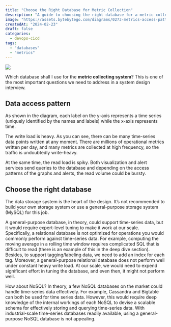 ```yaml
---
title: "Choose the Right Database for Metric Collection"
description: "A guide to choosing the right database for a metric collecting system."
image: "https://assets.bytebytego.com/diagrams/0273-metrics-access-pattern.jpg"
createdAt: "2024-02-23"
draft: false
categories:
  - devops-cicd
tags:
  - "databases"
  - "metrics"
---
```


![](https://assets.bytebytego.com/diagrams/0273-metrics-access-pattern.jpg)

Which database shall I use for the **metric collecting system**? This is one of the most important questions we need to address in a system design interview.

## Data access pattern

As shown in the diagram, each label on the y-axis represents a time series (uniquely identified by the names and labels) while the x-axis represents time.

The write load is heavy. As you can see, there can be many time-series data points written at any moment. There are millions of operational metrics written per day, and many metrics are collected at high frequency, so the traffic is undoubtedly write-heavy.

At the same time, the read load is spiky. Both visualization and alert services send queries to the database and depending on the access patterns of the graphs and alerts, the read volume could be bursty.

## Choose the right database

The data storage system is the heart of the design. It’s not recommended to build your own storage system or use a general-purpose storage system (MySQL) for this job.

A general-purpose database, in theory, could support time-series data, but it would require expert-level tuning to make it work at our scale. Specifically, a relational database is not optimized for operations you would commonly perform against time-series data. For example, computing the moving average in a rolling time window requires complicated SQL that is difficult to read (there is an example of this in the deep dive section). Besides, to support tagging/labeling data, we need to add an index for each tag. Moreover, a general-purpose relational database does not perform well under constant heavy write load. At our scale, we would need to expend significant effort in tuning the database, and even then, it might not perform well.

How about NoSQL? In theory, a few NoSQL databases on the market could handle time-series data effectively. For example, Cassandra and Bigtable can both be used for time series data. However, this would require deep knowledge of the internal workings of each NoSQL to devise a scalable schema for effectively storing and querying time-series data. With industrial-scale time-series databases readily available, using a general-purpose NoSQL database is not appealing.

